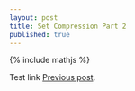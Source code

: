 ```yaml
---
layout: post
title: Set Compression Part 2
published: true
---
```

{% include mathjs %}

Test link [Previous post](../Set-Compression-I).


